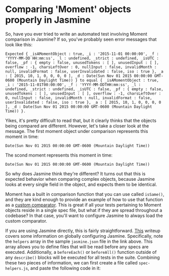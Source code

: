 # Comparing 'Moment' objects properly in Jasmine

So, have you ever tried to write an automated test involving Moment comparison in Jasmine?
If so, you've probably seen error messages that look like this:
```
Expected { _isAMomentObject : true, _i : '2015-11-01 00:00:00', _f : 'YYYY-MM-DD HH:mm:ss', _l : undefined, _strict : undefined, _isUTC : false, _pf : { empty : false, unusedTokens : [ ], unusedInput : [ ], overflow : -1, charsLeftOver : 0, nullInput : false, invalidMonth : null, invalidFormat : false, userInvalidated : false, iso : true }, _a : [ 2015, 10, 1, 0, 0, 0, 0 ], _d : Date(Sun Nov 01 2015 00:00:00 GMT-0600 (Mountain Daylight Time)) } to equal { _isAMomentObject : true, _i : '2015-11-01T00:00:00', _f : 'YYYY-MM-DDTHH:mm:ss', _l : undefined, _strict : undefined, _isUTC : false, _pf : { empty : false, unusedTokens : [ ], unusedInput : [ ], overflow : -1, charsLeftOver : 0, nullInput : false, invalidMonth : null, invalidFormat : false, userInvalidated : false, iso : true }, _a : [ 2015, 10, 1, 0, 0, 0, 0 ], _d : Date(Sun Nov 01 2015 00:00:00 GMT-0600 (Mountain Daylight Time)) }.
```

Yikes, it's pretty difficult to read that, but it clearly thinks that the objects being compared are different.
However, let's take a closer look at the message. The first moment object under comparison represents this moment in time:
```
Date(Sun Nov 01 2015 00:00:00 GMT-0600 (Mountain Daylight Time))
```
The scond moment represents this moment in time:
```
Date(Sun Nov 01 2015 00:00:00 GMT-0600 (Mountain Daylight Time))
```
So why does Jasmine think they're different?
It turns out that this is expected behavior when comparing complex objects,
because Jasmine looks at every single field in the object, and expects them to be identical.

Moment has a built in comparison function that you can use called `isSame()`,
and they are kind enough to provide an example of how to use that function as a [custom comparator](https://jasmine.github.io/tutorials/custom_equality).
This is great if all your tests pertaining to Moment objects reside in a single spec file, but what if they are spread throughout a codebase?
In that case, you'll want to configure Jasmine to always load the custom comparator.

If you are using Jasmine directly, this is fairly straightforward.
[This](https://jasmine.github.io/setup/nodejs.html) writeup covers some information on globally configuring Jasmine.
Specifically, note the `helpers` array in the sample `jasmine.json` file in the link above.
This array allows you to define files that will be read before any specs are executed.
Additionally, a `beforeEach()` or `beforeAll()` function outside of any `describe()` blocks will be executed for all tests in the suite.
Combining these two pieces of information, we can first create a file called `spec-helpers.js`, and paste the following code in it:
```javascript

```
